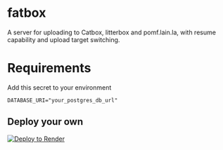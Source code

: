 # fatbox

A server for uploading to Catbox, litterbox and pomf.lain.la, with resume capability and upload target switching.

# Requirements 
Add this secret to your environment
```
DATABASE_URI="your_postgres_db_url" 
```

## Deploy your own
[![Deploy to Render](https://render.com/images/deploy-to-render-button.svg)](https://render.com/deploy?repo=https://github.com/shipwr3ckd/fatbox)